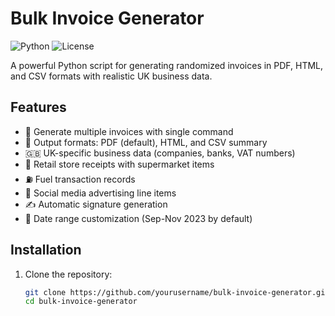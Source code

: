 # Bulk Invoice Generator

![Python](https://img.shields.io/badge/python-3.8+-blue.svg)
![License](https://img.shields.io/badge/license-MIT-green.svg)

A powerful Python script for generating randomized invoices in PDF, HTML, and CSV formats with realistic UK business data.

## Features

- 🚀 Generate multiple invoices with single command
- 📄 Output formats: PDF (default), HTML, and CSV summary
- 🇬🇧 UK-specific business data (companies, banks, VAT numbers)
- 🛒 Retail store receipts with supermarket items
- ⛽ Fuel transaction records
- 📱 Social media advertising line items
- ✍️ Automatic signature generation
- 📅 Date range customization (Sep-Nov 2023 by default)

## Installation

1. Clone the repository:
   ```bash
   git clone https://github.com/yourusername/bulk-invoice-generator.git
   cd bulk-invoice-generator